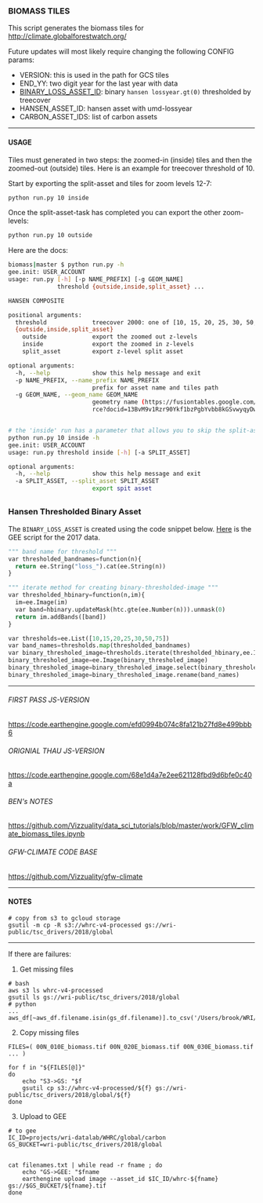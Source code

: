 ### BIOMASS TILES

This script generates the biomass tiles for http://climate.globalforestwatch.org/

Future updates will most likely require changing the following CONFIG params:

- VERSION: this is used in the path for GCS tiles
- END_YY: two digit year for the last year with data
- [BINARY_LOSS_ASSET_ID](#hbt): binary `hansen lossyear.gt(0)` thresholded by treecover
- HANSEN_ASSET_ID: hansen asset with umd-lossyear
- CARBON_ASSET_IDS: list of carbon assets

---
#### USAGE

Tiles must generated in two steps: the zoomed-in (inside) tiles and then the zoomed-out (outside) tiles. Here is an example for treecover threshold of 10.

Start by exporting the split-asset and tiles for zoom levels 12-7:
```bash
python run.py 10 inside
```

Once the split-asset-task has completed you can export the other zoom-levels:
```bash
python run.py 10 outside
```


Here are the docs:

```bash
biomass|master $ python run.py -h
gee.init: USER_ACCOUNT 
usage: run.py [-h] [-p NAME_PREFIX] [-g GEOM_NAME]
              threshold {outside,inside,split_asset} ...

HANSEN COMPOSITE

positional arguments:
  threshold             treecover 2000: one of [10, 15, 20, 25, 30, 50, 75]
  {outside,inside,split_asset}
    outside             export the zoomed out z-levels
    inside              export the zoomed in z-levels
    split_asset         export z-level split asset

optional arguments:
  -h, --help            show this help message and exit
  -p NAME_PREFIX, --name_prefix NAME_PREFIX
                        prefix for asset name and tiles path
  -g GEOM_NAME, --geom_name GEOM_NAME
                        geometry name (https://fusiontables.google.com/DataSou
                        rce?docid=13BvM9v1Rzr90Ykf1bzPgbYvbb8kGSvwyqyDwO8NI)


# the 'inside' run has a parameter that allows you to skip the split-asset export
python run.py 10 inside -h
gee.init: USER_ACCOUNT 
usage: run.py threshold inside [-h] [-a SPLIT_ASSET]

optional arguments:
  -h, --help            show this help message and exit
  -a SPLIT_ASSET, --split_asset SPLIT_ASSET
                        export spit asset
```

<a name='hbt'></a>
---
### Hansen Thresholded Binary Asset

The `BINARY_LOSS_ASSET` is created using the code snippet below. [Here](https://code.earthengine.google.com/53c13b75e91f3e68d882c878c70a7360) is the GEE script for the 2017 data.

```python
""" band name for threshold """
var thresholded_bandnames=function(n){
  return ee.String("loss_").cat(ee.String(n))
}

""" iterate method for creating binary-thresholded-image """
var thresholded_hbinary=function(n,im){
  im=ee.Image(im)
  var band=hbinary.updateMask(htc.gte(ee.Number(n))).unmask(0)
  return im.addBands([band])
}

var thresholds=ee.List([10,15,20,25,30,50,75])
var band_names=thresholds.map(thresholded_bandnames)
var binary_thresholed_image=thresholds.iterate(thresholded_hbinary,ee.Image(-1))
binary_thresholed_image=ee.Image(binary_thresholed_image)
binary_thresholed_image=binary_thresholed_image.select(binary_thresholed_image.bandNames().slice(1))
binary_thresholed_image=binary_thresholed_image.rename(band_names)
```


---

###### FIRST PASS JS-VERSION
https://code.earthengine.google.com/efd0994b074c8fa121b27fd8e499bbb6

###### ORIGNIAL THAU JS-VERSION
https://code.earthengine.google.com/68e1d4a7e2ee621128fbd9d6bfe0c40a

###### BEN's NOTES
https://github.com/Vizzuality/data_sci_tutorials/blob/master/work/GFW_climate_biomass_tiles.ipynb

###### GFW-CLIMATE CODE BASE
https://github.com/Vizzuality/gfw-climate


---

#### NOTES

```
# copy from s3 to gcloud storage
gsutil -m cp -R s3://whrc-v4-processed gs://wri-public/tsc_drivers/2018/global
```

--- 

If there are failures:
1. Get missing files
```
# bash
aws s3 ls whrc-v4-processed
gsutil ls gs://wri-public/tsc_drivers/2018/global
# python
...
aws_df[~aws_df.filename.isin(gs_df.filename)].to_csv('/Users/brook/WRI/code/TSC_Drivers/todo_files.csv',index=False)
```

2. Copy missing files
```
FILES=( 00N_010E_biomass.tif 00N_020E_biomass.tif 00N_030E_biomass.tif ... )

for f in "${FILES[@]}"
do
    echo "S3->GS: "$f
    gsutil cp s3://whrc-v4-processed/${f} gs://wri-public/tsc_drivers/2018/global/${f}
done
```

3. Upload to GEE
``` 
# to gee
IC_ID=projects/wri-datalab/WHRC/global/carbon
GS_BUCKET=wri-public/tsc_drivers/2018/global


cat filenames.txt | while read -r fname ; do
    echo "GS->GEE: "$fname
    earthengine upload image --asset_id $IC_ID/whrc-${fname} gs://$GS_BUCKET/${fname}.tif
done
```